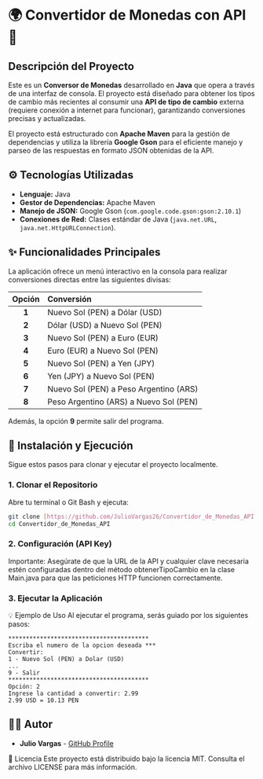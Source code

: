 # 🌍 Convertidor de Monedas con API 💱

## Descripción del Proyecto

Este es un **Conversor de Monedas** desarrollado en **Java** que opera a través de una interfaz de consola. El proyecto está diseñado para obtener los tipos de cambio más recientes al consumir una **API de tipo de cambio** externa (requiere conexión a internet para funcionar), garantizando conversiones precisas y actualizadas.

El proyecto está estructurado con **Apache Maven** para la gestión de dependencias y utiliza la librería **Google Gson** para el eficiente manejo y parseo de las respuestas en formato JSON obtenidas de la API.

## ⚙️ Tecnologías Utilizadas

* **Lenguaje:** Java
* **Gestor de Dependencias:** Apache Maven
* **Manejo de JSON:** Google Gson (`com.google.code.gson:gson:2.10.1`)
* **Conexiones de Red:** Clases estándar de Java (`java.net.URL`, `java.net.HttpURLConnection`).

## ✨ Funcionalidades Principales

La aplicación ofrece un menú interactivo en la consola para realizar conversiones directas entre las siguientes divisas:

| Opción | Conversión |
| :---: | :--- |
| **1** | Nuevo Sol (PEN) a Dólar (USD) |
| **2** | Dólar (USD) a Nuevo Sol (PEN) |
| **3** | Nuevo Sol (PEN) a Euro (EUR) |
| **4** | Euro (EUR) a Nuevo Sol (PEN) |
| **5** | Nuevo Sol (PEN) a Yen (JPY) |
| **6** | Yen (JPY) a Nuevo Sol (PEN) |
| **7** | Nuevo Sol (PEN) a Peso Argentino (ARS) |
| **8** | Peso Argentino (ARS) a Nuevo Sol (PEN) |

Además, la opción **9** permite salir del programa.

## 🚀 Instalación y Ejecución

Sigue estos pasos para clonar y ejecutar el proyecto localmente.

### 1. Clonar el Repositorio

Abre tu terminal o Git Bash y ejecuta:

```bash
git clone [https://github.com/JulioVargas26/Convertidor_de_Monedas_API.git](https://github.com/JulioVargas26/Convertidor_de_Monedas_API.git)
cd Convertidor_de_Monedas_API
```

### 2. Configuración (API Key)
Importante: Asegúrate de que la URL de la API y cualquier clave necesaria estén configuradas dentro del método obtenerTipoCambio en la clase Main.java para que las peticiones HTTP funcionen correctamente.

### 3. Ejecutar la Aplicación

💡 Ejemplo de Uso
Al ejecutar el programa, serás guiado por los siguientes pasos:
```
****************************************
Escriba el numero de la opcion deseada ***
Convertir:
1 - Nuevo Sol (PEN) a Dolar (USD)
...
9 - Salir
****************************************
Opción: 2
Ingrese la cantidad a convertir: 2.99
2.99 USD = 10.13 PEN
```
## 👨‍💻 Autor

* **Julio Vargas** - [GitHub Profile](https://github.com/JulioVargas26)
  
📄 Licencia
Este proyecto está distribuido bajo la licencia MIT. Consulta el archivo LICENSE para más información.




